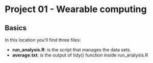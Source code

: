 Project 01 - Wearable computing
===============================

Basics
-------------------------------

In this location you'll find three files:

- **run_analysis.R**: is the script that manages the data sets.
- **average.txt**: is the output of tidy() function inside run_analysis.R
